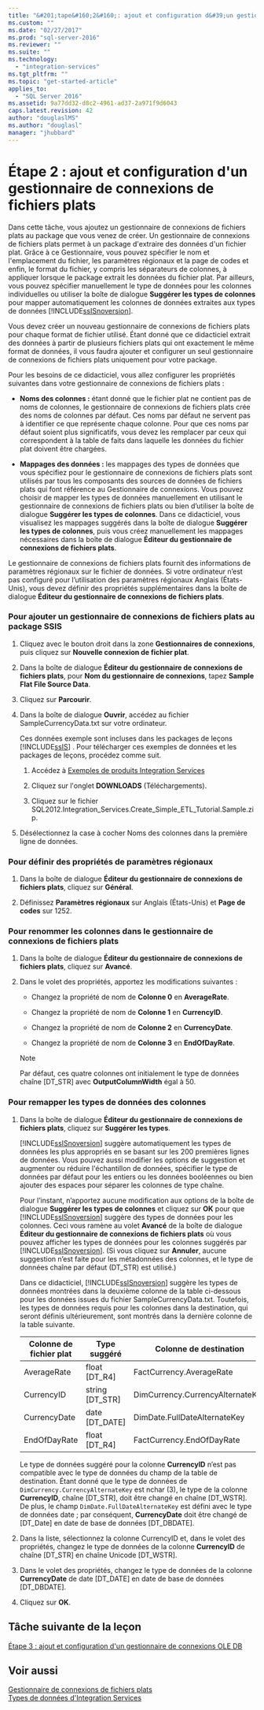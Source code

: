 ```yaml
---
title: "&#201;tape&#160;2&#160;: ajout et configuration d&#39;un gestionnaire de connexions de fichiers plats | Microsoft Docs"
ms.custom: ""
ms.date: "02/27/2017"
ms.prod: "sql-server-2016"
ms.reviewer: ""
ms.suite: ""
ms.technology: 
  - "integration-services"
ms.tgt_pltfrm: ""
ms.topic: "get-started-article"
applies_to: 
  - "SQL Server 2016"
ms.assetid: 9a77dd32-d8c2-4961-ad37-2a971f9d6043
caps.latest.revision: 42
author: "douglaslMS"
ms.author: "douglasl"
manager: "jhubbard"
---
```

# &#201;tape&#160;2&#160;: ajout et configuration d&#39;un gestionnaire de connexions de fichiers plats
Dans cette tâche, vous ajoutez un gestionnaire de connexions de fichiers plats au package que vous venez de créer. Un gestionnaire de connexions de fichiers plats permet à un package d'extraire des données d'un fichier plat. Grâce à ce Gestionnaire, vous pouvez spécifier le nom et l'emplacement du fichier, les paramètres régionaux et la page de codes et enfin, le format du fichier, y compris les séparateurs de colonnes, à appliquer lorsque le package extrait les données du fichier plat. Par ailleurs, vous pouvez spécifier manuellement le type de données pour les colonnes individuelles ou utiliser la boîte de dialogue **Suggérer les types de colonnes** pour mapper automatiquement les colonnes de données extraites aux types de données [!INCLUDE[ssISnoversion](../includes/ssisnoversion-md.md)].  
  
Vous devez créer un nouveau gestionnaire de connexions de fichiers plats pour chaque format de fichier utilisé. Étant donné que ce didacticiel extrait des données à partir de plusieurs fichiers plats qui ont exactement le même format de données, il vous faudra ajouter et configurer un seul gestionnaire de connexions de fichiers plats uniquement pour votre package.  
  
Pour les besoins de ce didacticiel, vous allez configurer les propriétés suivantes dans votre gestionnaire de connexions de fichiers plats :  
  
-   **Noms des colonnes :** étant donné que le fichier plat ne contient pas de noms de colonnes, le gestionnaire de connexions de fichiers plats crée des noms de colonnes par défaut. Ces noms par défaut ne servent pas à identifier ce que représente chaque colonne. Pour que ces noms par défaut soient plus significatifs, vous devez les remplacer par ceux qui correspondent à la table de faits dans laquelle les données du fichier plat doivent être chargées.  
  
-   **Mappages des données :** les mappages des types de données que vous spécifiez pour le gestionnaire de connexions de fichiers plats sont utilisés par tous les composants des sources de données de fichiers plats qui font référence au Gestionnaire de connexions. Vous pouvez choisir de mapper les types de données manuellement en utilisant le gestionnaire de connexions de fichiers plats ou bien d’utiliser la boîte de dialogue **Suggérer les types de colonnes**. Dans ce didacticiel, vous visualisez les mappages suggérés dans la boîte de dialogue **Suggérer les types de colonnes**, puis vous créez manuellement les mappages nécessaires dans la boîte de dialogue **Éditeur du gestionnaire de connexions de fichiers plats**.  
  
Le gestionnaire de connexions de fichiers plats fournit des informations de paramètres régionaux sur le fichier de données. Si votre ordinateur n’est pas configuré pour l’utilisation des paramètres régionaux Anglais (États-Unis), vous devez définir des propriétés supplémentaires dans la boîte de dialogue **Éditeur du gestionnaire de connexions de fichiers plats**.  
  
### Pour ajouter un gestionnaire de connexions de fichiers plats au package SSIS  
  
1.  Cliquez avec le bouton droit dans la zone **Gestionnaires de connexions**, puis cliquez sur **Nouvelle connexion de fichier plat**.  
  
2.  Dans la boîte de dialogue **Éditeur du gestionnaire de connexions de fichiers plats**, pour **Nom du gestionnaire de connexions**, tapez **Sample Flat File Source Data**.  
  
3.  Cliquez sur **Parcourir**.  
  
4.  Dans la boîte de dialogue **Ouvrir**, accédez au fichier SampleCurrencyData.txt sur votre ordinateur.  
  
    Ces données exemple sont incluses dans les packages de leçons [!INCLUDE[ssIS](../includes/ssis-md.md)] . Pour télécharger ces exemples de données et les packages de leçons, procédez comme suit.  
  
    1.  Accédez à [Exemples de produits Integration Services](http://go.microsoft.com/fwlink/?LinkId=275027)  
  
    2.  Cliquez sur l'onglet **DOWNLOADS** (Téléchargements).  
  
    3.  Cliquez sur le fichier SQL2012.Integration_Services.Create_Simple_ETL_Tutorial.Sample.zip.  
  
5.  Désélectionnez la case à cocher Noms des colonnes dans la première ligne de données.  
  
### Pour définir des propriétés de paramètres régionaux  
  
1.  Dans la boîte de dialogue **Éditeur du gestionnaire de connexions de fichiers plats**, cliquez sur **Général**.  
  
2.  Définissez **Paramètres régionaux** sur Anglais (États-Unis) et **Page de codes** sur 1252.  
  
### Pour renommer les colonnes dans le gestionnaire de connexions de fichiers plats  
  
1.  Dans la boîte de dialogue **Éditeur du gestionnaire de connexions de fichiers plats**, cliquez sur **Avancé**.  
  
2.  Dans le volet des propriétés, apportez les modifications suivantes :  
  
    -   Changez la propriété de nom de **Colonne 0** en **AverageRate**.  
  
    -   Changez la propriété de nom de **Colonne 1** en **CurrencyID**.  
  
    -   Changez la propriété de nom de **Colonne 2** en **CurrencyDate**.  
  
    -   Changez la propriété de nom de **Colonne 3** en **EndOfDayRate**.  
  
    > [!NOTE]  
    > Par défaut, ces quatre colonnes ont initialement le type de données chaîne [DT_STR] avec **OutputColumnWidth** égal à 50.  
  
### Pour remapper les types de données des colonnes  
  
1.  Dans la boîte de dialogue **Éditeur du gestionnaire de connexions de fichiers plats**, cliquez sur **Suggérer les types**.  
  
    [!INCLUDE[ssISnoversion](../includes/ssisnoversion-md.md)] suggère automatiquement les types de données les plus appropriés en se basant sur les 200 premières lignes de données. Vous pouvez aussi modifier les options de suggestion et augmenter ou réduire l'échantillon de données, spécifier le type de données par défaut pour les entiers ou les données booléennes ou bien ajouter des espaces pour séparer les colonnes de type chaîne.  
  
    Pour l’instant, n’apportez aucune modification aux options de la boîte de dialogue **Suggérer les types de colonnes** et cliquez sur **OK** pour que [!INCLUDE[ssISnoversion](../includes/ssisnoversion-md.md)] suggère des types de données pour les colonnes. Ceci vous ramène au volet **Avancé** de la boîte de dialogue **Éditeur du gestionnaire de connexions de fichiers plats** où vous pouvez afficher les types de données pour les colonnes suggérés par [!INCLUDE[ssISnoversion](../includes/ssisnoversion-md.md)]. (Si vous cliquez sur **Annuler**, aucune suggestion n’est faite pour les métadonnées des colonnes, et le type de données chaîne par défaut (DT_STR) est utilisé.)  
  
    Dans ce didacticiel, [!INCLUDE[ssISnoversion](../includes/ssisnoversion-md.md)] suggère les types de données montrées dans la deuxième colonne de la table ci-dessous pour les données issues du fichier SampleCurrencyData.txt. Toutefois, les types de données requis pour les colonnes dans la destination, qui seront définis ultérieurement, sont montrés dans la dernière colonne de la table suivante.  
  
    |Colonne de fichier plat|Type suggéré|Colonne de destination|Type de destination|  
    |--------------------|------------------|----------------------|--------------------|  
    |AverageRate|float [DT_R4]|FactCurrency.AverageRate|float|  
    |CurrencyID|string [DT_STR]|DimCurrency.CurrencyAlternateKey|nchar(3)|  
    |CurrencyDate|date [DT_DATE]|DimDate.FullDateAlternateKey|date|  
    |EndOfDayRate|float [DT_R4]|FactCurrency.EndOfDayRate|float|  
  
    Le type de données suggéré pour la colonne **CurrencyID** n’est pas compatible avec le type de données du champ de la table de destination. Étant donné que le type de données de `DimCurrency.CurrencyAlternateKey` est nchar (3), le type de la colonne **CurrencyID**, chaîne [DT_STR], doit être changé en chaîne [DT_WSTR]. De plus, le champ `DimDate.FullDateAlternateKey` est défini avec le type de données date ; par conséquent, **CurrencyDate** doit être changé de [DT_Date] en date de base de données [DT_DBDATE].  
  
2.  Dans la liste, sélectionnez la colonne CurrencyID et, dans le volet des propriétés, changez le type de données de la colonne **CurrencyID** de chaîne [DT_STR] en chaîne Unicode [DT_WSTR].  
  
3.  Dans le volet des propriétés, changez le type de données de la colonne **CurrencyDate** de date [DT_DATE] en date de base de données [DT_DBDATE].  
  
4.  Cliquez sur **OK**.  
  
## Tâche suivante de la leçon  
[Étape 3 : ajout et configuration d'un gestionnaire de connexions OLE DB](../integration-services/step-3-adding-and-configuring-an-ole-db-connection-manager.md)  
  
## Voir aussi  
[Gestionnaire de connexions de fichiers plats](../integration-services/connection-manager/flat-file-connection-manager.md)  
[Types de données d'Integration Services](../integration-services/data-flow/integration-services-data-types.md)  
  
  
  
